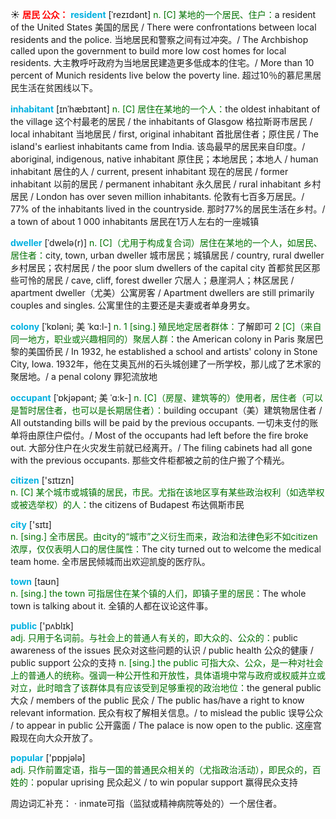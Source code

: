☀ <font color="red">**居民 公众：**</font>
<font color="sky blue">**resident**</font> [ˈrezɪdənt]
<font color="rgb(227, 108, 9)">n. [C] 某地的一个居民、住户：</font>a resident of the United States 美国的居民 / There were confrontations between local residents and the police. 当地居民和警察之间有过冲突。/ The Archbishop called upon the government to build more low cost homes for local residents. 大主教呼吁政府为当地居民建造更多低成本的住宅。/ More than 10 percent of Munich residents live below the poverty line. 超过10％的慕尼黑居民生活在贫困线以下。
           
<font color="sky blue">**inhabitant**</font> [ɪnˈhæbɪtənt]
<font color="rgb(227, 108, 9)">n. [C] 居住在某地的一个人：</font>the oldest inhabitant of the village 这个村最老的居民 / the inhabitants of Glasgow 格拉斯哥市居民 / local inhabitant 当地居民 / first, original inhabitant 首批居住者；原住民 / The island's earliest inhabitants came from India. 该岛最早的居民来自印度。/ aboriginal, indigenous, native inhabitant 原住民；本地居民；本地人 / human inhabitant 居住的人 / current, present inhabitant 现在的居民 / former inhabitant 以前的居民 / permanent inhabitant 永久居民 / rural inhabitant 乡村居民 / London has over seven million inhabitants. 伦敦有七百多万居民。/ 77% of the inhabitants lived in the countryside. 那时77%的居民生活在乡村。/ a town of about 1 000 inhabitants 居民在1万人左右的一座城镇
           
<font color="sky blue">**dweller**</font> [ˈdwelə(r)]
<font color="rgb(227, 108, 9)">n. [C]（尤用于构成复合词）居住在某地的一个人，如居民、居住者：</font>city, town, urban dweller 城市居民；城镇居民 / country, rural dweller 乡村居民；农村居民 / the poor slum dwellers of the capital city 首都贫民区那些可怜的居民 / cave, cliff, forest dweller 穴居人；悬崖洞人；林区居民 / apartment dweller（尤美）公寓房客 / Apartment dwellers are still primarily couples and singles. 公寓里住的主要还是夫妻或者单身男女。
                      
<font color="sky blue">**colony**</font> [ˈkɒləni; 美 ˈkɑ:l-]
<font color="rgb(227, 108, 9)">n. 1 [sing.] 殖民地定居者群体：</font>了解即可 <font color="rgb(227, 108, 9)">2 [C]（来自同一地方，职业或兴趣相同的）聚居人群：</font>the American colony in Paris 聚居巴黎的美国侨民 / In 1932, he established a school and artists' colony in Stone City, Iowa. 1932年，他在艾奥瓦州的石头城创建了一所学校，那儿成了艺术家的聚居地。/ a penal colony 罪犯流放地

<font color="sky blue">**occupant**</font> [ˈɒkjəpənt; 美 ˈɑ:k-]
<font color="rgb(227, 108, 9)">n. [C]（房屋、建筑等的）使用者，居住者（可以是暂时居住者，也可以是长期居住者）：</font>building occupant（美）建筑物居住者 / All outstanding bills will be paid by the previous occupants. 一切未支付的账单将由原住户偿付。/ Most of the occupants had left before the fire broke out. 大部分住户在火灾发生前就已经离开。/ The filing cabinets had all gone with the previous occupants. 那些文件柜都被之前的住户搬了个精光。

<font color="sky blue">**citizen**</font> ['sɪtɪzn]  
<font color="rgb(227, 108, 9)">n. [C] 某个城市或城镇的居民，市民。尤指在该地区享有某些政治权利（如选举权或被选举权）的人：</font>the citizens of Budapest 布达佩斯市民

<font color="sky blue">**city**</font> ['sɪtɪ]  
<font color="rgb(227, 108, 9)">n. [sing.] 全市居民。由city的“城市”之义衍生而来，政治和法律色彩不如citizen浓厚，仅仅表明人口的居住属性：</font>The city turned out to welcome the medical team home. 全市居民倾城而出欢迎凯旋的医疗队。

<font color="sky blue">**town**</font> [taʊn]  
<font color="rgb(227, 108, 9)">n. [sing.] the town 可指居住在某个镇的人们，即镇子里的居民：</font>The whole town is talking about it. 全镇的人都在议论这件事。

<font color="sky blue">**public**</font> ['pʌblɪk]  
<font color="rgb(227, 108, 9)">adj. 只用于名词前。与社会上的普通人有关的，即大众的、公众的：</font>public awareness of the issues 民众对这些问题的认识 / public health 公众的健康 / public support 公众的支持 <font color="rgb(227, 108, 9)">n. [sing.] the public 可指大众、公众，是一种对社会上的普通人的统称。强调一种公开性和开放性，具体语境中常与政府或权威并立或对立，此时暗含了该群体具有应该受到足够重视的政治地位：</font>the general public 大众 / members of the public 民众 / The public has/have a right to know relevant information. 民众有权了解相关信息。/ to mislead the public 误导公众 / to appear in public 公开露面 / The palace is now open to the public. 这座宫殿现在向大众开放了。

<font color="sky blue">**popular**</font> ['pɒpjələ]  
<font color="rgb(227, 108, 9)">adj. 只作前置定语，指与一国的普通民众相关的（尤指政治活动），即民众的，百姓的：</font>popular uprising 民众起义 / to win popular support 赢得民众支持

周边词汇补充：
· inmate可指（监狱或精神病院等处的）一个居住者。